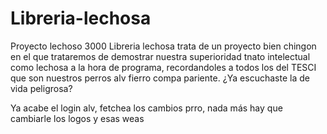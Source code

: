 # Libreria-lechosa
Proyecto lechoso 3000
Libreria lechosa trata de un proyecto bien chingon en el que trataremos de demostrar nuestra superioridad 
tnato intelectual como lechosa a la hora de programa, recordandoles a todos los del TESCI que son nuestros 
perros alv fierro compa pariente.
¿Ya escuchaste la de vida peligrosa?

Ya acabe el login alv, fetchea los cambios prro, nada más hay que cambiarle los logos y esas weas
